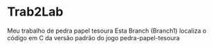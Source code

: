 # Trab2Lab
Meu trabalho de pedra papel tesoura
Esta Branch (Branch1) localiza o código em C da versão padrão do jogo pedra-papel-tesoura

